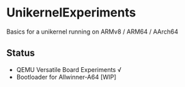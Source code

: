 # UnikernelExperiments
Basics for a unikernel running on ARMv8 / ARM64 / AArch64

## Status
- QEMU Versatile Board Experiments √
- Bootloader for Allwinner-A64 [WIP]
